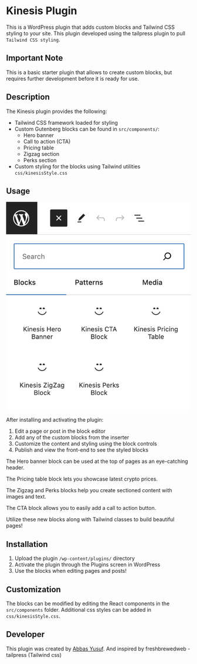 # Kinesis Plugin

This is a WordPress plugin that adds custom blocks and Tailwind CSS styling to your site.
This plugin developed using the tailpress plugin to pull `Tailwind CSS styling`.

## Important Note

This is a basic starter plugin that allows to create custom blocks, but requires further development before it is ready for use.

## Description

The Kinesis plugin provides the following:

- Tailwind CSS framework loaded for styling
- Custom Gutenberg blocks can be found in `src/components/`:
  - Hero banner
  - Call to action (CTA)
  - Pricing table
  - Zigzag section
  - Perks section
- Custom styling for the blocks using Tailwind utilities `css/kinesisStyle.css`

## Usage

![PNG of the Blocks](gutenberg-blocks.png)

After installing and activating the plugin:

1. Edit a page or post in the block editor
2. Add any of the custom blocks from the inserter
3. Customize the content and styling using the block controls
4. Publish and view the front-end to see the styled blocks

The Hero banner block can be used at the top of pages as an eye-catching header.

The Pricing table block lets you showcase latest crypto prices.

The Zigzag and Perks blocks help you create sectioned content with images and text.

The CTA block allows you to easily add a call to action button.

Utilize these new blocks along with Tailwind classes to build beautiful pages!

## Installation

1. Upload the plugin `/wp-content/plugins/` directory
2. Activate the plugin through the Plugins screen in WordPress
3. Use the blocks when editing pages and posts!

## Customization

The blocks can be modified by editing the React components in the `src/components` folder.
Additional css styles can be added in `css/kinesisStyle.css`.

## Developer

This plugin was created by [Abbas Yusuf](https://github.com/abbasyusuf).
And inspired by freshbrewedweb - tailpress (Tailwind css)
